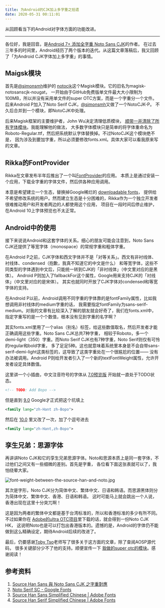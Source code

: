 ```yaml
---
title: 为Android的CJK加上多字重之拾遗
date: 2020-05-31 00:11:01
---
```

从回顾看当下的Android对字体方面的功能改进。
<!--more-->
----

各位好，我是回音。是[Android 7+ 添加全字重 Noto Sans CJK](https://zhuanlan.zhihu.com/p/25027320)的作者。
在过去三年多的时间里，Android经历了两个版本的迭代。从这篇文章落稿后，我又回顾了「为Android CJK字体加上多字重」的事情。

## Maigsk模块
首先是[@simonsmh](https://github.com/simonsmh)维护的
[notocjk](https://github.com/simonsmh/notocjk)这个Magisk模块。它的旧名为magisk-notosanscjk-nougat，
一开始由于GitHub免费版单文件最大大小限制为100MB，所以并没有采用单文件的super OTC方案，而是一个字重分一个文件。
后来Android P加入了Noto Serif CJK，[@simonsmh](https://github.com/simonsmh)又做了一个NotoCJK-P。
不久后合并到一个模块，即NotoCJK中处理。

后来Magisk框架的主要维护者，John Wu决定清理低质模块，
[顺带一并清除了所有字体模块](https://twitter.com/topjohnwu/status/1229896206584664065)。我能理解他的做法，
大多数字体模块只是简单的将字体重命名为Roboto-Regular.ttf，然后把系统默认字体替换掉。不过NotoCJK这个模块绝不是，
因为涉及到要加字重，所以必须要修改fonts.xml。具体大家可以看我原来写的文章。

## Rikka的FontProvider
Rikka在文章发布半年后推出了一个叫[FontProvider](https://github.com/RikkaApps/FontProvider)的应用。
本质上是通过安装一个应用，下载全字重的字体文件，然后供各种应用调用。

本意是希望建立一个生态，替换掉Google稀烂的
[downloadable fonts](https://developer.android.com/guide/topics/ui/look-and-feel/downloadable-fonts)，
提供给不希望修改系统的用户。然而建立生态是十分困难的，Rikka作为一个独立开发者很难推动用户和开发者两边的人都使用这个应用，
项目在一段时间后停止维护，在Android 10上字体预览也不太正常。


## Android中的使用
接下来说说Android和这套字体的关系。细心的朋友可能会注意到，Noto Sans CJK还提供了等宽字体（monospace）的常规字重和粗体字重。

在Android P之前，CJK字体和西文字体并不是「对等关系」。西文有非衬线体、衬线体、condensed（抱歉，我真不知道它的中文是什么）
和等宽字体，这些不同类型的字体遇到中文后，只能统一转到CJK的「非衬线体」（中文里对应的是黑体）。
Android P则加入了fallbackFor这个属性，Google用来支持CJK的「衬线体」（中文里对应的是宋体）。
其实也就同时开放了CJK字体对condensed和等宽字体的支持。

在Android P以前，Android调用不同字重的字体靠的是fontFamily属性，比如我想调用非衬线体的medium字重的话，
我需要指定fontFamily为sans-serif-medium。对我的文章有比较深入了解的朋友就会好奇了，我们在fonts.xml中，
指定字重写的是一个个数值，根本没有见到字重的名字啊？

其实fonts.xml里用了一个alias（别名）标签，给这些数值取名，然后开发者才能正确调用这些字重。Noto Sans CJK总共7种字重，
相较于Roboto，多一个demi-light（350）字重。而Noto Serif CJK也有7种字重，Noto Serif则仅有可怜的regular和bold字重，
多了足足5种。这也就意味着系统里本身是不会自带sans-serif-demi-light这类标签的，这导致了这类字重处在一个很尴尬的位置——
没有办法被调用。Android P则给开发者引入了一个新的textFontWeight属性，允许开发者设定具体数值。

这里讲一个小插曲，中文注音符号的字体从
[7.0预览版](https://android.googlesource.com/platform/frameworks/base/+/refs/heads/nougat-dev/data/fonts/fonts.xml#340)
开始就一直处于TODO状态。

```xml
<!-- TODO: Add Bopo -->
```

但是直到
[9.0](https://android.googlesource.com/platform/frameworks/base/+/refs/tags/android-9.0.0_r56/data/fonts/fonts.xml#527)
Google才正式把这个坑填上

```xml
<family lang="zh-Hant zh-Bopo">
```

然后在
[10.0](https://android.googlesource.com/platform/frameworks/base/+/refs/tags/android-10.0.0_r36/data/fonts/fonts.xml#552)
里又改了一次，加了个逗号进去
```xml
<family lang="zh-Hant,zh-Bopo">
```

## 孪生兄弟：思源字体
再讲讲Noto CJK和它的孪生兄弟思源字体。Noto和思源本质上是同一套字体，不过他们之间又有一些细微的差别。首先是字重，
各位看下面这张表就可以了，我怕绕晕大家。

![font-weight-between-the-source-han-and-noto.jpg](https://i.loli.net/2020/05/31/KENmsWrp5nJGjVb.jpg)

其次是字形，Noto CJK分为简体中文、繁体中文、日语和韩语。而思源黑体则分为简体中文、繁体中文、香港、日语和韩语。
这时可能马上就会跳出一个人说，香港出现在这里十分突兀啊！

这是因为两者的繁体中文都是基于台湾标准的，所以和香港标准的多少有所不同。不过如果你在
[Adobe的ultra OTC项目](https://github.com/adobe-fonts/source-han-super-otc)里下载的话，就会得到一份Noto CJK HK，
这说明Noto也是可以打包出香港版本的。遗憾的是，Android的字体仍不能做到这么精确设定，期待Android后续的改进了。

最后，仍要感谢[Toby Tso](https://twitter.com/tsopn)老师写了很多关于这方面的文章，除了查阅AOSP源代码，
很多关键部分少不了他的支持。顺便宣传一下
[我做的super otc的模块](https://github.com/WordlessEcho/Noto-Super-OTC-Installer)。感谢阅读！

## 参考资料
1. [Source Han Sans 與 Noto Sans CJK 之字重對應](https://medium.com/ujam/the-relation-between-source-han-sans-and-noto-sans-cjk-11a6309f06da)
2. [Noto Serif SC - Google Fonts](https://fonts.google.com/specimen/Noto+Serif+SC)
3. [Source Han Sans Simplified Chinese | Adobe Fonts](https://fonts.adobe.com/fonts/source-han-sans-simplified-chinese#details-section)
4. [Source Han Serif Simplified Chinese | Adobe Fonts](https://fonts.adobe.com/fonts/source-han-serif-simplified-chinese#details-section)
